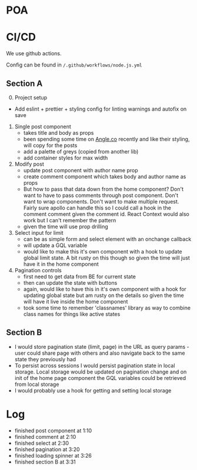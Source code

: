 # POA

# CI/CD

We use github actions.

Config can be found in `/.github/workflows/node.js.yml`

## Section A

0. Project setup

- Add eslint + prettier + styling config for linting warnings and autofix on save

1. Single post component
   - takes title and body as props
   - been spending some time on [Angle.co](http://angle.co) recently and like their styling, will copy for the posts
   - add a palette of greys (copied from another lib)
   - add container styles for max width
2. Modify post
   - update post component with author name prop
   - create comment component which takes body and author name as props
   - But how to pass that data down from the home component? Don't want to have to pass comments through post component. Don't want to wrap components. Don't want to make multiple request. Fairly sure apollo can handle this so I could call a hook in the comment comment given the comment id. React Context would also work but I can't remember the pattern
   - given the time will use prop drilling
3. Select input for limit
   - can be as simple form and select element with an onchange callback
   - will update a GQL variable
   - would like to make this it's own component with a hook to update global limit state. A bit rusty on this though so given the time will just have it in the home component
4. Pagination controls
   - first need to get data from BE for current state
   - then can update the state with buttons
   - again, would like to have this in it's own component with a hook for updating global state but am rusty on the details so given the time will have it live inside the home component
   - took some time to remember 'classnames' library as way to combine class names for things like active states

## Section B

- I would store pagination state (limit, page) in the URL as query params - user could share page with others and also navigate back to the same state they previously had
- To persist across sessions I would persist pagination state in local storage. Local storage would be updated on pagination change and on init of the home page component the GQL variables could be retrieved from local storage
- I would probably use a hook for getting and setting local storage

# Log

- finished post component at 1:10
- finished comment at 2:10
- finished select at 2:30
- finished pagination at 3:20
- finished loading spinner at 3:26
- finished section B at 3:31
